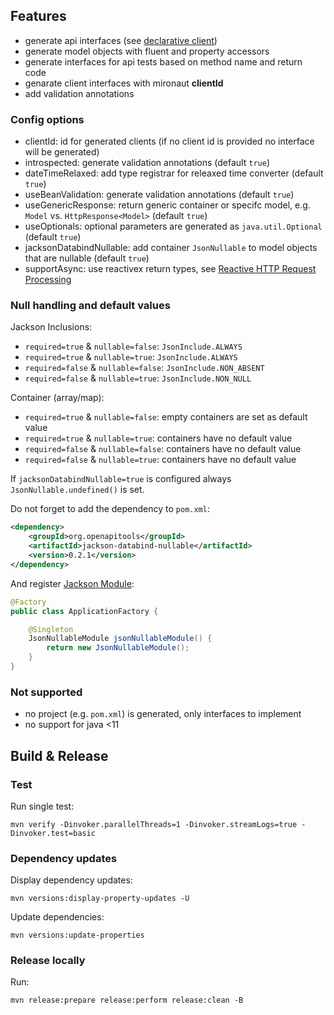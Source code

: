 ## Features

 * generate api interfaces (see [declarative client](https://docs.micronaut.io/2.1.3/guide/index.html#clientAnnotation))
 * generate model objects with fluent and property accessors
 * generate interfaces for api tests based on method name and return code
 * genarate client interfaces with mironaut **clientId**
 * add validation annotations

### Config options

 * clientId: id for generated clients (if no client id is provided no interface will be generated)
 * introspected: generate validation annotations (default `true`)
 * dateTimeRelaxed: add type registrar for releaxed time converter (default `true`)
 * useBeanValidation: generate validation annotations (default `true`)
 * useGenericResponse: return generic container or specifc model, e.g. `Model` vs. `HttpResponse<Model>` (default `true`)
 * useOptionals: optional parameters are generated as `java.util.Optional` (default `true`)
 * jacksonDatabindNullable: add container `JsonNullable` to model objects that are nullable (default `true`)
 * supportAsync: use reactivex return types, see [Reactive HTTP Request Processing](https://docs.micronaut.io/2.1.3/guide/index.html#reactiveServer)

### Null handling and default values

Jackson Inclusions:
 * `required=true` & `nullable=false`: `JsonInclude.ALWAYS`
 * `required=true` & `nullable=true`: `JsonInclude.ALWAYS`
 * `required=false` & `nullable=false`: `JsonInclude.NON_ABSENT`
 * `required=false` & `nullable=true`: `JsonInclude.NON_NULL`

Container (array/map):
 * `required=true` & `nullable=false`: empty containers are set as default value
 * `required=true` & `nullable=true`:  containers have no default value
 * `required=false` & `nullable=false`: containers have no default value
 * `required=false` & `nullable=true`: containers have no default value
 
If `jacksonDatabindNullable=true` is configured always `JsonNullable.undefined()` is set.

Do not forget to add the dependency to `pom.xml`:
```xml
<dependency>
	<groupId>org.openapitools</groupId>
	<artifactId>jackson-databind-nullable</artifactId>
	<version>0.2.1</version>
</dependency>
```

And register [Jackson Module](https://github.com/OpenAPITools/jackson-databind-nullable):
```java
@Factory
public class ApplicationFactory {

	@Singleton
	JsonNullableModule jsonNullableModule() {
		return new JsonNullableModule();
	}
}
```

### Not supported

 * no project (e.g. `pom.xml`) is generated, only interfaces to implement
 * no support for java <11

## Build & Release

### Test

Run single test:
```
mvn verify -Dinvoker.parallelThreads=1 -Dinvoker.streamLogs=true -Dinvoker.test=basic
```

### Dependency updates

Display dependency updates:
```
mvn versions:display-property-updates -U
```

Update dependencies:
```
mvn versions:update-properties
```

### Release locally

Run:
```
mvn release:prepare release:perform release:clean -B
```
